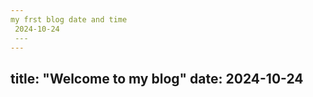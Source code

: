 ```yaml
---
my frst blog date and time
 2024-10-24
 ---
---
```

title: "Welcome to my blog"
date: 2024-10-24
---
